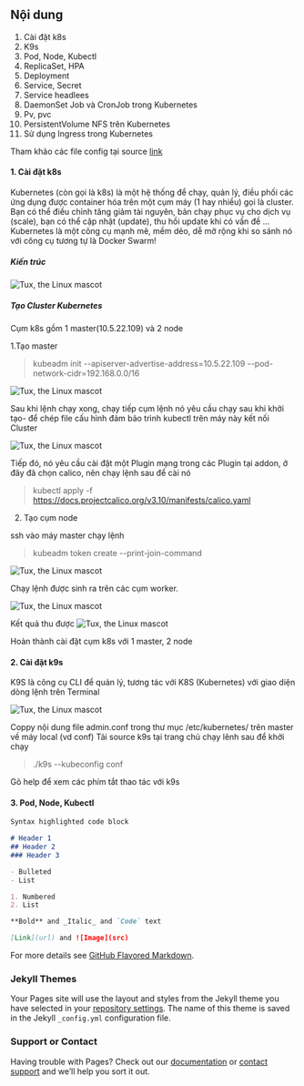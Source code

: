 ## Nội dung
1. Cài đặt k8s
2. K9s
3. Pod, Node, Kubectl
4. ReplicaSet, HPA
5. Deployment
6. Service, Secret
7. Service headlees
8. DaemonSet Job và CronJob trong Kubernetes
9. Pv, pvc
10. PersistentVolume NFS trên Kubernetes
11. Sử dụng Ingress trong Kubernetes

Tham khảo các file config tại source [link](https://github.com/minhvu2510/k8s)


#### 1. Cài đặt k8s
Kubernetes (còn gọi là k8s) là một hệ thống để chạy, quản lý, điều phối các ứng dụng được container hóa trên một cụm máy (1 hay nhiều) gọi là cluster.
Bạn có thể điều chỉnh tăng giảm tài nguyên, bản chạy phục vụ cho dịch vụ (scale), bạn có thể cập nhật (update), thu hồi update khi có vấn đề ... Kubernetes là một công cụ mạnh mẽ, mềm dẻo, dễ mở rộng khi so sánh nó với công cụ tương tự là Docker Swarm!

##### Kiến trúc
![Tux, the Linux mascot](https://user-images.githubusercontent.com/36092539/115216153-6df0d780-a12e-11eb-8931-0a23fc305b2b.png)
##### Tạo Cluster Kubernetes
Cụm k8s gồm 1 master(10.5.22.109) và 2 node

1.Tạo master

> kubeadm init --apiserver-advertise-address=10.5.22.109 --pod-network-cidr=192.168.0.0/16

![Tux, the Linux mascot](https://user-images.githubusercontent.com/36092539/115218013-4e5aae80-a130-11eb-9cdc-9fc29fd59cc3.png)

Sau khi lệnh chạy xong, chạy tiếp cụm lệnh nó yêu cầu chạy sau khi khởi tạo- để chép file cấu hình đảm bảo trình kubectl trên máy này kết nối Cluster

![Tux, the Linux mascot](https://user-images.githubusercontent.com/36092539/115219396-b231a700-a131-11eb-9c8a-6c9abd55a7cf.png)

Tiếp đó, nó yêu cầu cài đặt một Plugin mạng trong các Plugin tại addon, ở đây đã chọn calico, nên chạy lệnh sau để cài nó
> kubectl apply -f https://docs.projectcalico.org/v3.10/manifests/calico.yaml

2. Tạo cụm node

ssh vào máy master chạy lệnh
> kubeadm token create --print-join-command

![Tux, the Linux mascot](https://user-images.githubusercontent.com/36092539/115220384-abeffa80-a132-11eb-8b47-5011ddc95411.png)

Chạy lệnh được sinh ra trên các cụm worker.

![Tux, the Linux mascot](https://user-images.githubusercontent.com/36092539/115220638-fc675800-a132-11eb-950a-19ce87edd8e3.png)

Kết quả thu được
![Tux, the Linux mascot](https://user-images.githubusercontent.com/36092539/115220808-32a4d780-a133-11eb-8652-0d06b6148742.png)

Hoàn thành cài đặt cụm k8s với 1 master, 2 node

#### 2. Cài đặt k9s

K9S là công cụ CLI để quản lý, tương tác với K8S (Kubernetes) với giao diện dòng lệnh trên Terminal

![Tux, the Linux mascot](https://user-images.githubusercontent.com/36092539/115221791-3ab14700-a134-11eb-83b2-58fc9ee363c1.png)

Coppy nội dung file admin.conf trong thư  mục /etc/kubernetes/ trên master về máy local (vd conf)
Tải source k9s tại trang chủ chạy lênh sau để khởi chạy

>./k9s --kubeconfig conf

Gõ help để xem các phím tắt thao tác với k9s

#### 3. Pod, Node, Kubectl
```markdown
Syntax highlighted code block

# Header 1
## Header 2
### Header 3

- Bulleted
- List

1. Numbered
2. List

**Bold** and _Italic_ and `Code` text

[Link](url) and ![Image](src)
```

For more details see [GitHub Flavored Markdown](https://guides.github.com/features/mastering-markdown/).

### Jekyll Themes

Your Pages site will use the layout and styles from the Jekyll theme you have selected in your [repository settings](https://github.com/minhvu2510/k8s/settings/pages). The name of this theme is saved in the Jekyll `_config.yml` configuration file.

### Support or Contact

Having trouble with Pages? Check out our [documentation](https://docs.github.com/categories/github-pages-basics/) or [contact support](https://support.github.com/contact) and we’ll help you sort it out.
